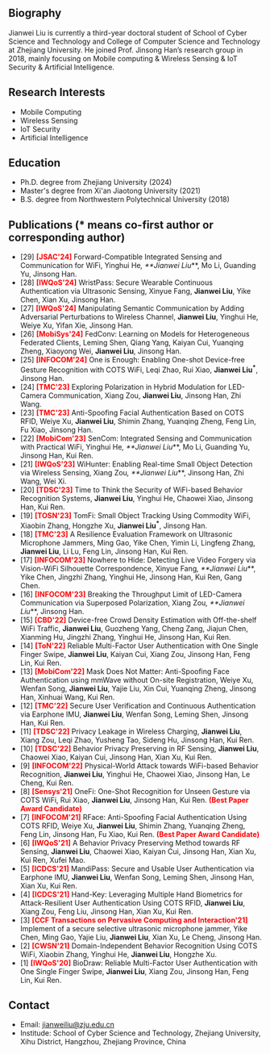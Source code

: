 ## Biography
Jianwei Liu is currently a third-year doctoral student of School of Cyber Science and Technology and College of Computer Science and Technology at Zhejiang University. He joined Prof. Jinsong Han’s research group in 2018, mainly focusing on Mobile computing & Wireless Sensing & IoT Security & Artificial Intelligence. 

## Research Interests
-  Mobile Computing
-  Wireless Sensing
-  IoT Security
-  Artificial Intelligence


## Education
- Ph.D. degree from Zhejiang University (2024)
- Master's degree from Xi'an Jiaotong University (2021)
- B.S. degree from Northwestern Polytechnical University (2018)

## Publications (* means co-first author or corresponding author)
<!-- - [26] **<font color="Red">[MobiSys'24]</font>** FedConv: Learning on Models for Heterogeneous Federated Clients, Leming Shen, Qiang Yang, Kaiyan Cui, Yuanqing Zheng, Xiaoyong Wei, **Jianwei Liu**, Jinsong Han.-->
- [29] **<font color="Red">[JSAC'24]</font>** Forward-Compatible Integrated Sensing and Communication for WiFi, Yinghui He<sup>*</sup>, **Jianwei Liu<sup>*</sup>**, Mo Li, Guanding Yu, Jinsong Han.
- [28] **<font color="Red">[IWQoS'24]</font>** WristPass: Secure Wearable Continuous Authentication via Ultrasonic Sensing, Xinyue Fang, **Jianwei Liu**, Yike Chen, Xian Xu, Jinsong Han.
- [27] **<font color="Red">[IWQoS'24]</font>** Manipulating Semantic Communication by Adding Adversarial Perturbations to Wireless Channel, **Jianwei Liu**, Yinghui He, Weiye Xu, Yifan Xie, Jinsong Han.
- [26] **<font color="Red">[MobiSys'24]</font>** FedConv: Learning on Models for Heterogeneous Federated Clients, Leming Shen, Qiang Yang, Kaiyan Cui, Yuanqing Zheng, Xiaoyong Wei, **Jianwei Liu**, Jinsong Han.
- [25] **<font color="Red">[INFOCOM'24]</font>** One is Enough: Enabling One-shot Device-free Gesture Recognition with COTS WiFi, Leqi Zhao, Rui Xiao, **Jianwei Liu<sup>*</sup>**, Jinsong Han.
- [24] **<font color="Red">[TMC'23]</font>** Exploring Polarization in Hybrid Modulation for LED-Camera Communication, Xiang Zou, **Jianwei Liu**, Jinsong Han, Zhi Wang.
- [23] **<font color="Red">[TMC'23]</font>** Anti-Spoofing Facial Authentication Based on COTS RFID, Weiye Xu, **Jianwei Liu**, Shimin Zhang, Yuanqing Zheng, Feng Lin, Fu Xiao, Jinsong Han.
- [22] **<font color="Red">[MobiCom'23]</font>** SenCom: Integrated Sensing and Communication with Practical WiFi, Yinghui He<sup>*</sup>, **Jianwei Liu<sup>*</sup>**, Mo Li, Guanding Yu, Jinsong Han, Kui Ren.
- [21] **<font color="Red">[IWQoS'23]</font>** WiHunter: Enabling Real-time Small Object Detection via Wireless Sensing, Xiang Zou<sup>*</sup>, **Jianwei Liu<sup>*</sup>**, Jinsong Han, Zhi Wang, Wei Xi.
- [20] **<font color="Red">[TDSC'23]</font>** Time to Think the Security of WiFi-based Behavior Recognition Systems, **Jianwei Liu**, Yinghui He, Chaowei Xiao, Jinsong Han, Kui Ren.
- [19] **<font color="Red">[TOSN'23]</font>** TomFi: Small Object Tracking Using Commodity WiFi, Xiaobin Zhang, Hongzhe Xu, **Jianwei Liu<sup>*</sup>**, Jinsong Han.
- [18] **<font color="Red">[TMC'23]</font>** A Resilience Evaluation Framework on Ultrasonic Microphone Jammers, Ming Gao, Yike Chen, Yimin Li, Lingfeng Zhang, **Jianwei Liu**, Li Lu, Feng Lin, Jinsong Han, Kui Ren.
- [17] **<font color="Red">[INFOCOM'23]</font>** Nowhere to Hide: Detecting Live Video Forgery via Vision-WiFi Silhouette Correspondence, Xinyue Fang<sup>*</sup>, **Jianwei Liu<sup>*</sup>**, Yike Chen, Jingzhi Zhang, Yinghui He, Jinsong Han, Kui Ren, Gang Chen.
- [16] **<font color="Red">[INFOCOM'23]</font>** Breaking the Throughput Limit of LED-Camera Communication via Superposed Polarization, Xiang Zou<sup>*</sup>, **Jianwei Liu<sup>*</sup>**, Jinsong Han.
- [15] **<font color="Red">[CBD'22]</font>** Device-free Crowd Density Estimation with Off-the-shelf WiFi Traffic, **Jianwei Liu**, Guozheng Yang, Cheng Zang, Jiajun Chen, Xianming Hu, Jingzhi Zhang, Yinghui He, Jinsong Han, Kui Ren.
- [14] **<font color="Red">[ToN'22]</font>** Reliable Multi-Factor User Authentication with One Single Finger Swipe, **Jianwei Liu**, Kaiyan Cui, Xiang Zou, Jinsong Han, Feng Lin, Kui Ren.
- [13] **<font color="Red">[MobiCom'22]</font>** Mask Does Not Matter: Anti-Spoofing Face Authentication using mmWave without On-site Registration, Weiye Xu, Wenfan Song, **Jianwei Liu**, Yajie Liu, Xin Cui, Yuanqing Zheng, Jinsong Han, Xinhuai Wang, Kui Ren.
- [12] **<font color="Red">[TMC'22]</font>** Secure User Verification and Continuous Authentication via Earphone IMU, **Jianwei Liu**, Wenfan Song, Leming Shen, Jinsong Han, Kui Ren.
- [11] **<font color="Red">[TDSC'22]</font>** Privacy Leakage in Wireless Charging, **Jianwei Liu**, Xiang Zou, Leqi Zhao, Yusheng Tao, Sideng Hu, Jinsong Han, Kui Ren.
- [10] **<font color="Red">[TDSC'22]</font>** Behavior Privacy Preserving in RF Sensing, **Jianwei Liu**, Chaowei Xiao, Kaiyan Cui, Jinsong Han, Xian Xu, Kui Ren. 
- [9] **<font color="Red">[INFOCOM'22]</font>** Physical-World Attack towards WiFi-based Behavior Recognition, **Jianwei Liu**, Yinghui He, Chaowei Xiao, Jinsong Han, Le Cheng, Kui Ren.
- [8] **<font color="Red">[Sensys'21]</font>** OneFi: One-Shot Recognition for Unseen Gesture via COTS WiFi, Rui Xiao, **Jianwei Liu**, Jinsong Han, Kui Ren. **<font color="Red">(Best Paper Award Candidate)</font>**
- [7] **<font color="Red">[INFOCOM'21]</font>** RFace: Anti-Spoofing Facial Authentication Using COTS RFID, Weiye Xu, **Jianwei Liu**, Shimin Zhang, Yuanqing Zheng, Feng Lin, Jinsong Han, Fu Xiao, Kui Ren. **<font color="Red">(Best Paper Award Candidate)</font>**
- [6] **<font color="Red">[IWQoS'21]</font>** A Behavior Privacy Preserving Method towards RF Sensing, **Jianwei Liu**, Chaowei Xiao, Kaiyan Cui, Jinsong Han, Xian Xu, Kui Ren, Xufei Mao. 
- [5] **<font color="Red">[ICDCS'21]</font>** MandiPass: Secure and Usable User Authentication via Earphone IMU, **Jianwei Liu**, Wenfan Song, Leming Shen, Jinsong Han, Xian Xu, Kui Ren.
- [4] **<font color="Red">[ICDCS'21]</font>** Hand-Key: Leveraging Multiple Hand Biometrics for Attack-Resilient User Authentication Using COTS RFID, **Jianwei Liu**, Xiang Zou, Feng Liu, Jinsong Han, Xian Xu, Kui Ren.
- [3] **<font color="Red">[CCF Transactions on Pervasive Computing and Interaction'21]</font>** Implement of a secure selective ultrasonic microphone jammer, Yike Chen, Ming Gao, Yajie Liu, **Jianwei Liu**, Xian Xu, Le Cheng, Jinsong Han.
- [2] **<font color="Red">[CWSN'21]</font>** Domain-Independent Behavior Recognition Using COTS WiFi, Xiaobin Zhang, Yinghui He, **Jianwei Liu**, Hongzhe Xu.
- [1] **<font color="Red">[IWQoS'20]</font>** BioDraw: Reliable Multi-Factor User Authentication with One Single Finger Swipe, **Jianwei Liu**, Xiang Zou, Jinsong Han, Feng Lin, Kui Ren.


## Contact
- Email: jianweiliu@zju.edu.cn
- Institude: School of Cyber Science and Technology, Zhejiang University, Xihu District, Hangzhou, Zhejiang Province, China
